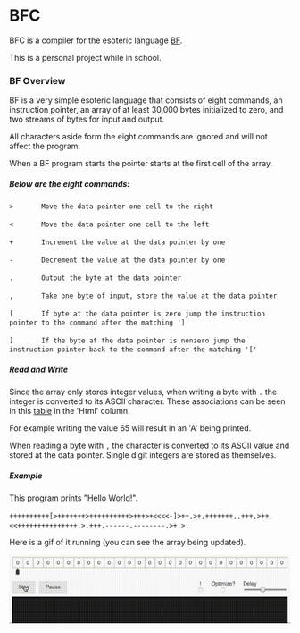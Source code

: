 # BFC
BFC is a compiler for the esoteric language [BF](https://en.wikipedia.org/wiki/Brainfuck).

This is a personal project while in school.

### BF Overview

BF is a very simple esoteric language that consists of eight commands, an instruction pointer, an array of at least 30,000 bytes initialized to zero, and two streams of bytes for input and output.

All characters aside form the eight commands are ignored and will not affect the program.

When a BF program starts the pointer starts at the first cell of the array.

##### Below are the eight commands:

```
>       Move the data pointer one cell to the right

<       Move the data pointer one cell to the left

+       Increment the value at the data pointer by one

-       Decrement the value at the data pointer by one

.       Output the byte at the data pointer

,       Take one byte of input, store the value at the data pointer

[       If byte at the data pointer is zero jump the instruction pointer to the command after the matching ']'

]       If the byte at the data pointer is nonzero jump the instruction pointer back to the command after the matching '['
```

##### Read and Write
Since the array only stores integer values, when writing a byte with `.` the integer is converted to its ASCII character. These associations can be seen in this [table](http://www.asciitable.com/) in the 'Html' column.

For example writing the value 65 will result in an 'A' being printed.

When reading a byte with `,` the character is converted to its ASCII value and stored at the data pointer. Single digit integers are stored as themselves.

##### Example
This program prints "Hello World!".

`++++++++++[>+++++++>++++++++++>+++>+<<<<-]>++.>+.+++++++..+++.>++.<<+++++++++++++++.>.+++.------.--------.>+.>.`

Here is a gif of it running (you can see the array being updated).

![demo](demo.gif)
